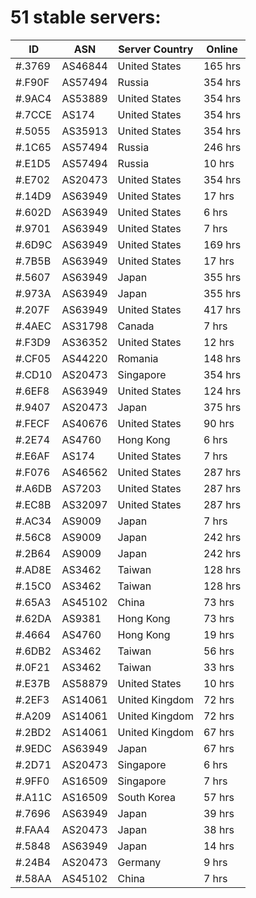 # 51 stable servers:

| ID | ASN | Server Country | Online |
| ------ | ------ | ------ | ------ |
| #.3769 | AS46844 | United States | 165 hrs |
| #.F90F | AS57494 | Russia | 354 hrs |
| #.9AC4 | AS53889 | United States | 354 hrs |
| #.7CCE | AS174 | United States | 354 hrs |
| #.5055 | AS35913 | United States | 354 hrs |
| #.1C65 | AS57494 | Russia | 246 hrs |
| #.E1D5 | AS57494 | Russia | 10 hrs |
| #.E702 | AS20473 | United States | 354 hrs |
| #.14D9 | AS63949 | United States | 17 hrs |
| #.602D | AS63949 | United States | 6 hrs |
| #.9701 | AS63949 | United States | 7 hrs |
| #.6D9C | AS63949 | United States | 169 hrs |
| #.7B5B | AS63949 | United States | 17 hrs |
| #.5607 | AS63949 | Japan | 355 hrs |
| #.973A | AS63949 | Japan | 355 hrs |
| #.207F | AS63949 | United States | 417 hrs |
| #.4AEC | AS31798 | Canada | 7 hrs |
| #.F3D9 | AS36352 | United States | 12 hrs |
| #.CF05 | AS44220 | Romania | 148 hrs |
| #.CD10 | AS20473 | Singapore | 354 hrs |
| #.6EF8 | AS63949 | United States | 124 hrs |
| #.9407 | AS20473 | Japan | 375 hrs |
| #.FECF | AS40676 | United States | 90 hrs |
| #.2E74 | AS4760 | Hong Kong | 6 hrs |
| #.E6AF | AS174 | United States | 7 hrs |
| #.F076 | AS46562 | United States | 287 hrs |
| #.A6DB | AS7203 | United States | 287 hrs |
| #.EC8B | AS32097 | United States | 287 hrs |
| #.AC34 | AS9009 | Japan | 7 hrs |
| #.56C8 | AS9009 | Japan | 242 hrs |
| #.2B64 | AS9009 | Japan | 242 hrs |
| #.AD8E | AS3462 | Taiwan | 128 hrs |
| #.15C0 | AS3462 | Taiwan | 128 hrs |
| #.65A3 | AS45102 | China | 73 hrs |
| #.62DA | AS9381 | Hong Kong | 73 hrs |
| #.4664 | AS4760 | Hong Kong | 19 hrs |
| #.6DB2 | AS3462 | Taiwan | 56 hrs |
| #.0F21 | AS3462 | Taiwan | 33 hrs |
| #.E37B | AS58879 | United States | 10 hrs |
| #.2EF3 | AS14061 | United Kingdom | 72 hrs |
| #.A209 | AS14061 | United Kingdom | 72 hrs |
| #.2BD2 | AS14061 | United Kingdom | 67 hrs |
| #.9EDC | AS63949 | Japan | 67 hrs |
| #.2D71 | AS20473 | Singapore | 6 hrs |
| #.9FF0 | AS16509 | Singapore | 7 hrs |
| #.A11C | AS16509 | South Korea | 57 hrs |
| #.7696 | AS63949 | Japan | 39 hrs |
| #.FAA4 | AS20473 | Japan | 38 hrs |
| #.5848 | AS63949 | Japan | 14 hrs |
| #.24B4 | AS20473 | Germany | 9 hrs |
| #.58AA | AS45102 | China | 7 hrs |

